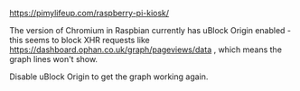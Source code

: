

https://pimylifeup.com/raspberry-pi-kiosk/

The version of Chromium in Raspbian currently has uBlock Origin enabled -
this seems to block XHR requests like 
https://dashboard.ophan.co.uk/graph/pageviews/data , which means the graph
lines won't show.

Disable uBlock Origin to get the graph working again.